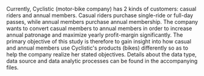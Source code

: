 Currently, Cyclistic (motor-bike company) has 2 kinds of customers: casual riders and annual members.
Casual riders purchase single-ride or full-day passes, while annual members purchase annual membership.
The company wants to convert casual members to annual members in order to increase annual patronage and maximize yearly profit-margin significantly.
The primary objective of this study is therefore to gain insight into how casual and annual members use Cyclistic's products (bikes) differently so as to help the company realize her stated objectives.
Details about the data type, data source and data analytic processes can be found in the accompanying files.
